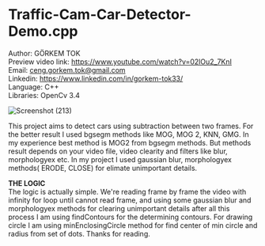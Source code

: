 # Traffic-Cam-Car-Detector-Demo.cpp

Author: GÖRKEM TOK <br>
Preview video link: https://www.youtube.com/watch?v=02lOu2_7KnI <br>
Email: ceng.gorkem.tok@gmail.com				                                   
Linkedin: https://www.linkedin.com/in/gorkem-tok33/                       
Language: C++                                                               
Libraries: OpenCv 3.4                                                    

![Screenshot (213)](https://user-images.githubusercontent.com/79594881/120048347-81416d80-c01f-11eb-823e-918e30afab07.png)

This project aims to detect cars using subtraction between two frames. 
For the better result I used bgsegm methods like MOG, MOG 2, KNN, GMG. In my experience best method is MOG2 from bgsegm methods. 
But methods result depends on your video file, video clearity and filters like blur, morphologyex etc. 
In my project I used gaussian blur, morphologyex methods( ERODE, CLOSE) for elimate unimportant details.

<b> THE LOGIC </b> <br>
The logic is actually simple. We're reading frame by frame the video with infinity for loop until cannot read frame, and using some gaussian blur and morphologyex methods for clearing unimportant details after all this process I am using findContours for the determining contours. For drawing circle I am using minEnclosingCircle method for find center of min circle and radius from set of dots. Thanks for reading.


